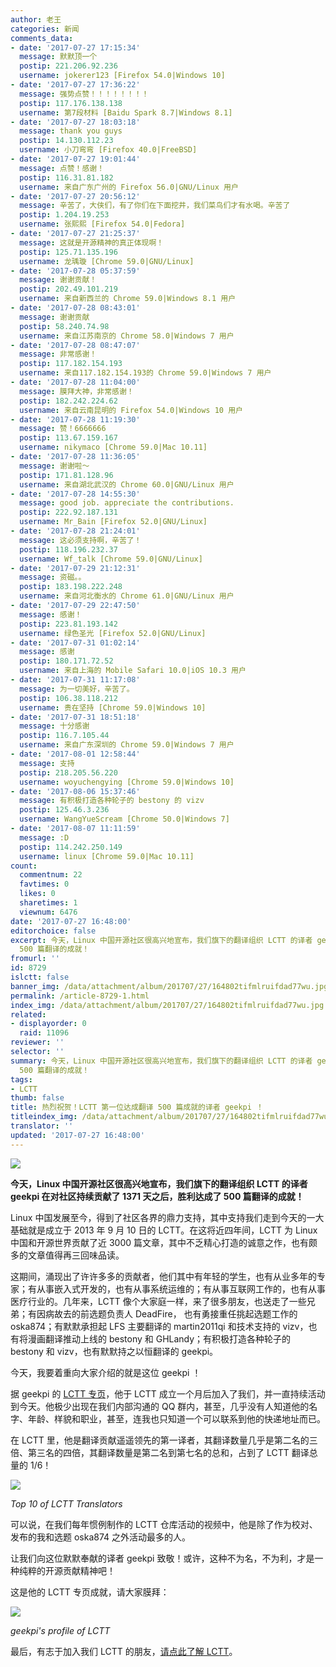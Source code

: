 ```yaml
---
author: 老王
categories: 新闻
comments_data:
- date: '2017-07-27 17:15:34'
  message: 默默顶一个
  postip: 221.206.92.236
  username: jokerer123 [Firefox 54.0|Windows 10]
- date: '2017-07-27 17:36:22'
  message: 强势点赞！！！！！！！！
  postip: 117.176.138.138
  username: 第7段材料 [Baidu Spark 8.7|Windows 8.1]
- date: '2017-07-27 18:03:18'
  message: thank you guys
  postip: 14.130.112.23
  username: 小刀弯弯 [Firefox 40.0|FreeBSD]
- date: '2017-07-27 19:01:44'
  message: 点赞！感谢！
  postip: 116.31.81.182
  username: 来自广东广州的 Firefox 56.0|GNU/Linux 用户
- date: '2017-07-27 20:56:12'
  message: 辛苦了，大侠们，有了你们在下面挖井，我们菜鸟们才有水喝。辛苦了
  postip: 1.204.19.253
  username: 张熙熙 [Firefox 54.0|Fedora]
- date: '2017-07-27 21:25:37'
  message: 这就是开源精神的真正体现啊！
  postip: 125.71.135.196
  username: 龙瑀璇 [Chrome 59.0|GNU/Linux]
- date: '2017-07-28 05:37:59'
  message: 谢谢贡献！
  postip: 202.49.101.219
  username: 来自新西兰的 Chrome 59.0|Windows 8.1 用户
- date: '2017-07-28 08:43:01'
  message: 谢谢贡献
  postip: 58.240.74.98
  username: 来自江苏南京的 Chrome 58.0|Windows 7 用户
- date: '2017-07-28 08:47:07'
  message: 非常感谢！
  postip: 117.182.154.193
  username: 来自117.182.154.193的 Chrome 59.0|Windows 7 用户
- date: '2017-07-28 11:04:00'
  message: 膜拜大神，非常感谢！
  postip: 182.242.224.62
  username: 来自云南昆明的 Firefox 54.0|Windows 10 用户
- date: '2017-07-28 11:19:30'
  message: 赞！6666666
  postip: 113.67.159.167
  username: nikymaco [Chrome 59.0|Mac 10.11]
- date: '2017-07-28 11:36:05'
  message: 谢谢啦～
  postip: 171.81.128.96
  username: 来自湖北武汉的 Chrome 60.0|GNU/Linux 用户
- date: '2017-07-28 14:55:30'
  message: good job. appreciate the contributions.
  postip: 222.92.187.131
  username: Mr_Bain [Firefox 52.0|GNU/Linux]
- date: '2017-07-28 21:24:01'
  message: 这必须支持啊，辛苦了！
  postip: 118.196.232.37
  username: Wf_talk [Chrome 59.0|GNU/Linux]
- date: '2017-07-29 21:12:31'
  message: 资磁。。
  postip: 183.198.222.248
  username: 来自河北衡水的 Chrome 61.0|GNU/Linux 用户
- date: '2017-07-29 22:47:50'
  message: 感谢！
  postip: 223.81.193.142
  username: 绿色圣光 [Firefox 52.0|GNU/Linux]
- date: '2017-07-31 01:02:14'
  message: 感谢
  postip: 180.171.72.52
  username: 来自上海的 Mobile Safari 10.0|iOS 10.3 用户
- date: '2017-07-31 11:17:08'
  message: 为一切美好，辛苦了。
  postip: 106.38.118.212
  username: 贵在坚持 [Chrome 59.0|Windows 10]
- date: '2017-07-31 18:51:18'
  message: 十分感谢
  postip: 116.7.105.44
  username: 来自广东深圳的 Chrome 59.0|Windows 7 用户
- date: '2017-08-01 12:58:44'
  message: 支持
  postip: 218.205.56.220
  username: woyuchengying [Chrome 59.0|Windows 10]
- date: '2017-08-06 15:37:46'
  message: 有积极打造各种轮子的 bestony 的 vizv
  postip: 125.46.3.236
  username: WangYueScream [Chrome 50.0|Windows 7]
- date: '2017-08-07 11:11:59'
  message: :D
  postip: 114.242.250.149
  username: linux [Chrome 59.0|Mac 10.11]
count:
  commentnum: 22
  favtimes: 0
  likes: 0
  sharetimes: 1
  viewnum: 6476
date: '2017-07-27 16:48:00'
editorchoice: false
excerpt: 今天，Linux 中国开源社区很高兴地宣布，我们旗下的翻译组织 LCTT 的译者 geekpi 在对社区持续贡献了 1371 天之后，胜利达成了
  500 篇翻译的成就！
fromurl: ''
id: 8729
islctt: false
banner_img: /data/attachment/album/201707/27/164802tifmlruifdad77wu.jpg
permalink: /article-8729-1.html
index_img: /data/attachment/album/201707/27/164802tifmlruifdad77wu.jpg
related:
- displayorder: 0
  raid: 11096
reviewer: ''
selector: ''
summary: 今天，Linux 中国开源社区很高兴地宣布，我们旗下的翻译组织 LCTT 的译者 geekpi 在对社区持续贡献了 1371 天之后，胜利达成了
  500 篇翻译的成就！
tags:
- LCTT
thumb: false
title: 热烈祝贺！LCTT 第一位达成翻译 500 篇成就的译者 geekpi ！
titleindex_img: /data/attachment/album/201707/27/164802tifmlruifdad77wu.jpg
translator: ''
updated: '2017-07-27 16:48:00'
---
```


![](/data/attachment/album/201707/27/164802tifmlruifdad77wu.jpg)


**今天，Linux 中国开源社区很高兴地宣布，我们旗下的翻译组织 LCTT 的译者 geekpi 在对社区持续贡献了 1371 天之后，胜利达成了 500 篇翻译的成就！**


Linux 中国发展至今，得到了社区各界的鼎力支持，其中支持我们走到今天的一大基础就是成立于 2013 年 9 月 10 日的 LCTT。在这将近四年间，LCTT 为 Linux 中国和开源世界贡献了近 3000 篇文章，其中不乏精心打造的诚意之作，也有颇多的文章值得再三回味品读。 


这期间，涌现出了许许多多的贡献者，他们其中有年轻的学生，也有从业多年的专家；有从事嵌入式开发的，也有从事系统运维的；有从事互联网工作的，也有从事医疗行业的。几年来，LCTT 像个大家庭一样，来了很多朋友，也送走了一些兄弟；有因病故去的前选题负责人 DeadFire， 也有勇接重任挑起选题工作的 oska874；有默默承担起 LFS 主要翻译的 martin2011qi 和技术支持的 vizv，也有将漫画翻译推动上线的 bestony 和 GHLandy；有积极打造各种轮子的 bestony 和 vizv，也有默默持之以恒翻译的 geekpi。


今天，我要着重向大家介绍的就是这位 geekpi ！


据 geekpi 的 [LCTT 专页](https://linux.cn/lctt/geekpi)，他于 LCTT 成立一个月后加入了我们，并一直持续活动到今天。他极少出现在我们内部沟通的 QQ 群内，甚至，几乎没有人知道他的名字、年龄、样貌和职业，甚至，连我也只知道一个可以联系到他的快递地址而已。


在 LCTT 里，他是翻译贡献遥遥领先的第一译者，其翻译数量几乎是第二名的三倍、第三名的四倍，其翻译数量是第二名到第七名的总和，占到了 LCTT 翻译总量的 1/6！


![](/data/attachment/album/201707/27/164415blqkkltm042v0imv.jpg)


*Top 10 of LCTT Translators*


可以说，在我们每年惯例制作的 LCTT 仓库活动的视频中，他是除了作为校对、发布的我和选题 oska874 之外活动最多的人。


让我们向这位默默奉献的译者 geekpi 致敬！或许，这种不为名，不为利，才是一种纯粹的开源贡献精神吧！


这是他的 LCTT 专页成就，请大家膜拜：


![](/data/attachment/album/201707/27/164449gzq68jzqu226hzzh.jpg)


*geekpi's profile of LCTT*


最后，有志于加入我们 LCTT 的朋友，[请点此了解 LCTT](https://linux.cn/lctt/)。